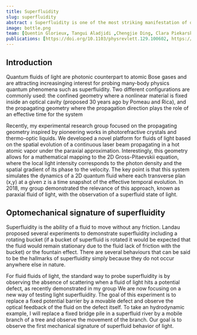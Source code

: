 ```yaml
---
title: Superfluidity
slug: superfluidity
abstract : Superfluidity is one of the most striking manifestation of quantum many-body physics. Initially observed in liquid Helium, the realization of atomic Bose-Einstein condensates (BEC) has allowed detailed investigations of this macroscopic quantum phenomenon exploiting the precise control over the system parameters. In the group, we study superfluidity of light in hot atomic vapor with special interest on low dimensionality and beyond mean field effects.
image: bottle.png
team: [Quentin Glorieux, Tangui Aladjidi ,Chengjie Ding, Clara Piekarski]
publications: [https://doi.org/10.1103/physrevlett.129.100602, https://doi.org/10.1051/epjconf/202226608004, https://doi.org/10.1103/physrevlett.127.023401, https://doi.org/10.1103/physrevresearch.2.043297, https://doi.org/10.1007/s00340-020-07452-1, https://doi.org/10.1103/physrevlett.121.183604]
---
```


## Introduction

Quantum fluids of light are photonic counterpart to atomic Bose gases and are attracting increasinging interest for probing many-body physics quantum phenomena such as superfluidity. Two different configurations are commonly used: the confined geometry where a nonlinear material is fixed inside an optical cavity (proposed 30 years ago by Pomeau and Rica), and the propagating geometry where the propagation direction plays the role of an effective time for the system

Recently, my experimental research group focused on the propagating geometry inspired by pioneering works in photorefractive crystals and thermo-optic liquids. We developed a novel platform for fluids of light based on the spatial evolution of a continuous laser beam propagating in a hot atomic vapor under the paraxial approximation. Interestingly, this geometry allows for a mathematical mapping to the 2D Gross-Pitaevskii equation, where the local light intensity corresponds to the photon density and the spatial gradient of its phase to the velocity. The key point is that this system simulates the dynamics of a 2D quantum fluid where each transverse plan (x,y) at a given z is a time snapshot of the effective temporal evolution. In 2018, my group demonstrated the relevance of this approach, known as paraxial fluid of light, with the observation of a superfluid state of light.

 
## Optomechanical signature of superfluidity

Superfluidity is the ability of a fluid to move without any friction. Landau proposed several experiments to demonstrate superfluidity including a rotating bucket (if a bucket of superfluid is rotated it would be expected that the fluid would remain stationary due to the fluid lack of friction with the bucket) or the fountain effect. There are several behaviours that can be said to be the hallmarks of superfluidity simply because they do not occur anywhere else in nature.

For fluid fluids of light, the standard way to probe superfluidity is by observing the absence of scattering when a fluid of light hits a potential defect, as recently demonstrated in my group
We are now focusing on a new way of testing light superfluidity. The goal of this experiment is to replace a fixed potential barrier by a movable defect and observe the optical feedback of the fluid on the defect itself. To take an hydrodynamic example, I will replace a fixed bridge pile in a superfluid river by a mobile branch of a tree and observe the movement of the branch. Our goal is to observe the first mechanical signature of superfluid behavior of light.
